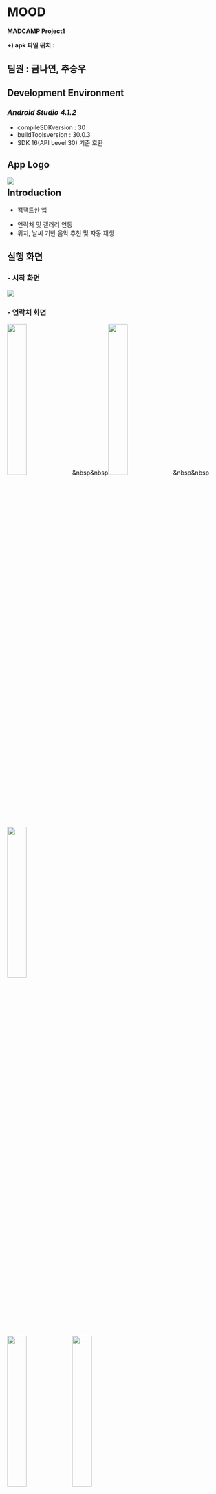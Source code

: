 # MOOD
**MADCAMP Project1**

**+) apk 파일 위치 :**




## 팀원 : 금나연, 추승우




## Development Environment

### *Android Studio 4.1.2*

  * compileSDKversion : 30
  * buildToolsversion : 30.0.3
  * SDK 16(API Level 30) 기준 호환






## **App Logo**
<div style="float: left; width: 30%;">
<img src="https://user-images.githubusercontent.com/68985625/124529645-fe91a680-de45-11eb-9b88-8490d8b4d77e.jpg"/>
</div>
<div style="float: left; width: 30%;">

</div>
<div style="float: left; width: 30%;">

</div>

# 
## **Introduction**


* 컴팩트한 앱
- 연락처 및 갤러리 연동
- 위치, 날씨 기반 음악 추천 및 자동 재생





## **실행 화면**

### 
### - 시작 화면
<img src="https://user-images.githubusercontent.com/68985625/124529421-8c20c680-de45-11eb-9a8b-af19b6ab1c78.jpg"/>


### - 연락처 화면

<img width=30% src="https://user-images.githubusercontent.com/68985625/124529405-87f4a900-de45-11eb-92f0-04a74072730d.jpg"/>&nbsp&nbsp<img width=30% src="https://user-images.githubusercontent.com/68985625/124529409-8925d600-de45-11eb-8369-d32dc5e2b3eb.jpg"/>&nbsp&nbsp<img width=30% src="https://user-images.githubusercontent.com/68985625/124529411-8925d600-de45-11eb-94f2-8db1d1c9e9e4.jpg"/>


<img width=30% src="https://user-images.githubusercontent.com/68985625/124529413-89be6c80-de45-11eb-86b8-a9cf2b2148e0.jpg"/><img width=30% src="https://user-images.githubusercontent.com/68985625/124529415-89be6c80-de45-11eb-8099-8c0de42a0e50.jpg"/>



### - 갤러리 화면
<div style="float: left; width: 30%;">
<img src="https://user-images.githubusercontent.com/68985625/124529417-8a570300-de45-11eb-9318-848f5b12dce4.jpg"/>
</div>
<div style="float: left; width: 30%;">
<img src="https://user-images.githubusercontent.com/68985625/124529419-8a570300-de45-11eb-8c24-563fad017674.jpg"/>
</div>
<div style="float: left; width: 30%;">
<img src="https://user-images.githubusercontent.com/68985625/124529420-8aef9980-de45-11eb-8b72-b51fbfa017cd.jpg"/>
</div>



### - 음악 화면

<div style="float: left; width: 30%;">
</div>
<div style="float: left; width: 30%;">

</div>
<div style="float: left; width: 30%;">

 
 
## **실행 gif**



  

  

